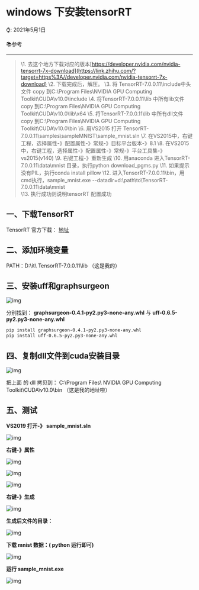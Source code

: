 # windows 下安装tensorRT

⌚️: 2021年5月1日

📚参考

---

> \1. 去这个地方下载对应的版本[https://developer.nvidia.com/nvidia-tensorrt-7x-download](https://link.zhihu.com/?target=https%3A//developer.nvidia.com/nvidia-tensorrt-7x-download)
> \2. 下载完成后，解压。
> \3. 将 TensorRT-7.0.0.11\include中头文件 copy 到C:\Program Files\NVIDIA GPU Computing Toolkit\CUDA\v10.0\include
> \4. 将TensorRT-7.0.0.11\lib 中所有lib文件 copy 到C:\Program Files\NVIDIA GPU Computing Toolkit\CUDA\v10.0\lib\x64
> \5. 将TensorRT-7.0.0.11\lib 中所有dll文件copy 到C:\Program Files\NVIDIA GPU Computing Toolkit\CUDA\v10.0\bin
> \6. 用VS2015 打开 TensorRT-7.0.0.11\samples\sampleMNIST\sample_mnist.sln
> \7. 在VS2015中，右键工程，选择属性-》配置属性-》常规-》目标平台版本-》8.1
> \8. 在VS2015中，右键工程，选择属性-》配置属性-》常规-》平台工具集-》vs2015(v140)
> \9. 右键工程-》重新生成
> \10. 用anaconda 进入TensorRT-7.0.0.11\data\mnist 目录，执行python download_pgms.py
> \11. 如果提示没有PIL，执行conda install pillow
> \12. 进入TensorRT-7.0.0.11\bin，用cmd执行，sample_mnist.exe --datadir=d:\path\to\TensorRT-7.0.0.11\data\mnist\
> \13. 执行成功则说明tensorRT 配置成功

## 一、下载TensorRT

TensorRT 官方下载： [地址](https://developer.nvidia.com/nvidia-tensorrt-7x-download)



## 二、添加环境变量

PATH：D:\it\ TensorRT-7.0.0.11\lib （这是我的）



## 三、安装uff和graphsurgeon

![img](imgs/watermark,type_ZmFuZ3poZW5naGVpdGk,shadow_10,text_aHR0cHM6Ly9ibG9nLmNzZG4ubmV0L3FxXzE5NzA3NTIx,size_16,color_FFFFFF,t_70.png)

分别找到： **graphsurgeon-0.4.1-py2.py3-none-any.whl** 与 **uff-0.6.5-py2.py3-none-any.whl**

```bash
pip install graphsurgeon-0.4.1-py2.py3-none-any.whl
pip install uff-0.6.5-py2.py3-none-any.whl
```



## 四、复制dll文件到cuda安装目录

![img](imgs/12a.png)

把上面 的 dll 拷贝到： C:\Program Files\ NVIDIA GPU Computing Toolkit\CUDA\v10.0\bin （这是我的地址啦）



## 五、测试

**VS2019 打开-》 sample_mnist.sln**

![img](imgs/13a.png)



**右键-》属性**

![img](imgs/14a.png)

![img](imgs/15a.png)

![img](imgs/16a.png)



**右键-》生成**

![img](imgs/20200320115201454.png)



**生成后文件的目录：**

![img](imgs/17a.png)



**下载 mnist 数据：( python 运行即可)**

![img](imgs/18a.png)



**运行 sample_mnist.exe**

![img](imgs/19a.png)
